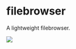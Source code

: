 # filebrowser

A lightweight filebrowser.

![](https://i.ibb.co/cXhTTHV/localhost-8080-files-2f566f6c756d65732f646f776e6c6f616473-i-Phone-XR.png)
